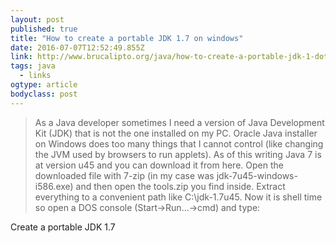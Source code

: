 ```yaml
---
layout: post 
published: true 
title: "How to create a portable JDK 1.7 on windows" 
date: 2016-07-07T12:52:49.855Z 
link: http://www.brucalipto.org/java/how-to-create-a-portable-jdk-1-dot-7-on-windows/ 
tags: java
  - links
ogtype: article 
bodyclass: post 
---
```


> As a Java developer sometimes I need a version of Java Development Kit (JDK) that is not the one installed on my PC. Oracle Java installer on Windows does too many things that I cannot control (like changing the JVM used by browsers to run applets). As of this writing Java 7 is at version u45 and you can download it from here. Open the downloaded file with 7-zip (in my case was jdk-7u45-windows-i586.exe) and then open the tools.zip you find inside. Extract everything to a convenient path like C:\jdk-1.7u45. Now it is shell time so open a DOS console (Start->Run…->cmd) and type:

Create a portable JDK 1.7
